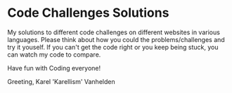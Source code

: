 # Code Challenges Solutions

My solutions to different code challenges on different websites in various languages.
Please think about how you could the problems/challenges and try it youself.
If you can't get the code right or you keep being stuck, you can watch my code to compare.

Have fun with Coding everyone!

Greeting, Karel 'Karellism' Vanhelden

